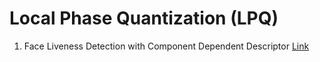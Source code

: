 # Local Phase Quantization (LPQ)

1. Face Liveness Detection with Component Dependent Descriptor [Link](https://drive.google.com/drive/u/0/folders/16AN-oSB6fW4fhcasBYLBCe9YCZY6wnc3)
